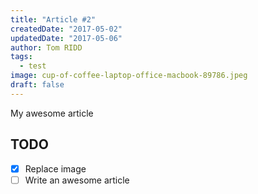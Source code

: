 ```yaml
---
title: "Article #2"
createdDate: "2017-05-02"
updatedDate: "2017-05-06"
author: Tom RIDD
tags:
  - test
image: cup-of-coffee-laptop-office-macbook-89786.jpeg
draft: false
---
```


My awesome article

## TODO

- [x] Replace image
- [ ] Write an awesome article
